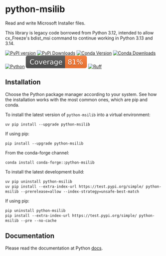 # python-msilib

Read and write Microsoft Installer files.

This library is legacy code borrowed from Python 3.12, intended to allow
cx_Freeze's bdist_msi command to continue working in Python 3.13 and 3.14.

[![PyPI version](https://img.shields.io/pypi/v/python-msilib)](https://pypi.org/project/python-msilib/)
[![PyPi Downloads](https://img.shields.io/pypi/dm/python-msilib)](https://pypistats.org/packages/python-msilib)
[![Conda Version](https://img.shields.io/conda/vn/conda-forge/python-msilib.svg)](https://anaconda.org/conda-forge/python-msilib)
[![Conda Downloads](https://anaconda.org/conda-forge/python-msilib/badges/downloads.svg)](https://anaconda.org/conda-forge/python-msilib)
[![Python](https://img.shields.io/pypi/pyversions/python-msilib)](https://www.python.org/)
[![Coverage](https://raw.githubusercontent.com/marcelotduarte/python-msilib/python-coverage-comment-action-data/badge.svg)](https://htmlpreview.github.io/?https://github.com/marcelotduarte/python-msilib/blob/python-coverage-comment-action-data/htmlcov/index.html)
[![Ruff](https://img.shields.io/endpoint?url=https://raw.githubusercontent.com/astral-sh/ruff/main/assets/badge/v2.json)](https://github.com/astral-sh/ruff)

## Installation

Choose the Python package manager according to your system. See how the
installation works with the most common ones, which are pip and conda.

To install the latest version of `python-msilib` into a virtual environment:

```
uv pip install --upgrade python-msilib
```

If using pip:

```
pip install --upgrade python-msilib
```

From the conda-forge channel:

```
conda install conda-forge::python-msilib
```

To install the latest development build:

```
uv pip uninstall python-msilib
uv pip install --extra-index-url https://test.pypi.org/simple/ python-msilib --prerelease=allow --index-strategy=unsafe-best-match
```

If using pip:

```
pip uninstall python-msilib
pip install --extra-index-url https://test.pypi.org/simple/ python-msilib --pre --no-cache
```

## Documentation

Please read the documentation at Python
[docs](https://docs.python.org/3.12/library/msilib.html).
